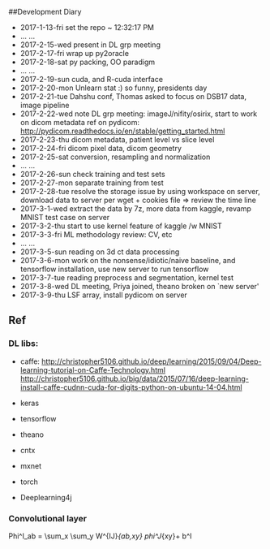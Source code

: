 ##Development Diary 
- 2017-1-13-fri set the repo ~ 12:32:17 PM
- ... ...
- 2017-2-15-wed present in DL grp meeting
- 2017-2-17-fri wrap up py2oracle
- 2017-2-18-sat py packing, OO paradigm
- ... ...
- 2017-2-19-sun cuda, and R-cuda interface
- 2017-2-20-mon Unlearn stat :) so funny, presidents day
- 2017-2-21-tue Dahshu conf, Thomas asked to focus on DSB17 data, image pipeline
- 2017-2-22-wed note DL grp meeting: imageJ/nifity/osirix, start to work on dicom metadata ref on pydicom: http://pydicom.readthedocs.io/en/stable/getting_started.html
- 2017-2-23-thu dicom metadata, patient level vs slice level
- 2017-2-24-fri dicom pixel data, dicom geometry
- 2017-2-25-sat conversion, resampling and normalization 
- ... ...
- 2017-2-26-sun check training and test sets
- 2017-2-27-mon separate training from test
- 2017-2-28-tue resolve the storage issue by using workspace on server, download data to server per wget + cookies file => review the time line
- 2017-3-1-wed extract the data by 7z, more data from kaggle, revamp MNIST test case on server
- 2017-3-2-thu start to use kernel feature of kaggle /w MNIST
- 2017-3-3-fri ML methodology review: CV, etc
- ... ...
- 2017-3-5-sun reading on 3d ct data processing
- 2017-3-6-mon work on the nonsense/idiotic/naive baseline, and tensorflow installation, use new server to run tensorflow
- 2017-3-7-tue reading preprocess and segmentation, kernel test
- 2017-3-8-wed DL meeting, Priya joined, theano broken on `new server'
- 2017-3-9-thu LSF array, install pydicom on server



## Ref

### DL libs:
- caffe: 
http://christopher5106.github.io/deep/learning/2015/09/04/Deep-learning-tutorial-on-Caffe-Technology.html
http://christopher5106.github.io/big/data/2015/07/16/deep-learning-install-caffe-cudnn-cuda-for-digits-python-on-ubuntu-14-04.html
- keras
- tensorflow
- theano

- cntx
- mxnet

- torch
- Deeplearning4j

### Convolutional layer
Phi^I_ab = \sum_x \sum_y W^{IJ}_{ab,xy} phi^J_{xy}+ b^I
